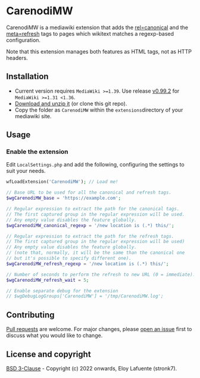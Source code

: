 # CarenodiMW

CarenodiMW is a mediawiki extension that adds the [rel=canonical](https://en.wikipedia.org/wiki/Canonical_link_element) and the [meta=refresh](https://en.wikipedia.org/wiki/Meta_refresh) tags to pages which wikitext matches a regexp-based configuration.

Note that this extension manages both features as HTML tags, not as HTTP headers.

## Installation

- Current version requires `MediaWiki >=1.39`. Use release [v0.99.2](https://github.com/stronk7/CarenodiMW/releases/tag/v0.99.2) for `MediaWiki >=1.31 <1.36`.
- [Download and unzip it](https://github.com/stronk7/CarenodiMW/releases) (or clone this git repo).
- Copy the folder as `CarenodiMW` within the `extensions`directory of your mediawiki site.

## Usage

### Enable the extension

Edit `LocalSettings.php` and add the following, configuring the settings to suit your needs.

```php
wfLoadExtension('CarenodiMW'); // Load me!

// Base URL to be used for all the canonical and refresh tags.
$wgCarenodiMW_base = 'https://example.com';

// Regular expression to extract the path for the canonical tags.
// The first captured group in the regular expression will be used.
// Any empty value disables the feature globally.
$wgCarenodiMW_canonical_regexp = '/new location is (.*) this/';

// Regular expression to extract the path for the refresh tags.
// The first captured group in the regular expression will be used)
// Any empty value disables the feature globally.
// (note that, normally, it will be the same than the canonical one
// but it's possible to specify different one).
$wgCarenodiMW_refresh_regexp = '/new location is (.*) this/';

// Number of seconds to perform the refresh to new URL (0 = immediate).
$wgCarenodiMW_refresh_wait = 5;

// Enable separate debug for the extension
// $wgDebugLogGroups['CarenodiMW'] = '/tmp/CarenodiMW.log';

```

## Contributing

[Pull requests](https://github.com/stronk7/CarenodiMW/pulls) are welcome. For major changes, please [open an issue](https://github.com/stronk7/CarenodiMW/issues) first to discuss what you would like to change.

## License and copyright

[BSD 3-Clause](https://choosealicense.com/licenses/bsd-3-clause/) - Copyright (c) 2022 onwards, Eloy Lafuente (stronk7).
